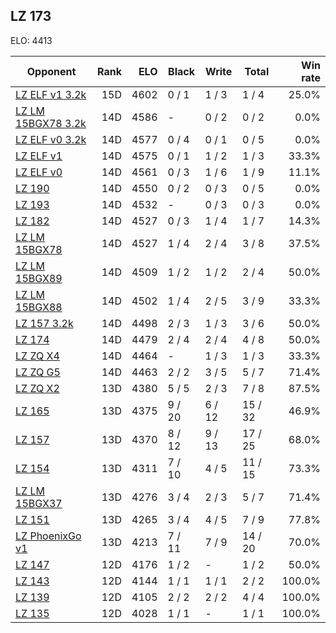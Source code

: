 ## LZ 173 ##

ELO: 4413

Opponent | Rank | ELO | Black | Write | Total | Win rate
---------|-----:|----:|-------|-------|-------|-------:
[LZ ELF v1 3.2k](LZ%20ELF%20v1%203.2k.md) | 15D | 4602 | 0 / 1 | 1 / 3 | 1 / 4 | 25.0%
[LZ LM 15BGX78 3.2k](LZ%20LM%2015BGX78%203.2k.md) | 14D | 4586 | - | 0 / 2 | 0 / 2 | 0.0%
[LZ ELF v0 3.2k](LZ%20ELF%20v0%203.2k.md) | 14D | 4577 | 0 / 4 | 0 / 1 | 0 / 5 | 0.0%
[LZ ELF v1](LZ%20ELF%20v1.md) | 14D | 4575 | 0 / 1 | 1 / 2 | 1 / 3 | 33.3%
[LZ ELF v0](LZ%20ELF%20v0.md) | 14D | 4561 | 0 / 3 | 1 / 6 | 1 / 9 | 11.1%
[LZ 190](LZ%20190.md) | 14D | 4550 | 0 / 2 | 0 / 3 | 0 / 5 | 0.0%
[LZ 193](LZ%20193.md) | 14D | 4532 | - | 0 / 3 | 0 / 3 | 0.0%
[LZ 182](LZ%20182.md) | 14D | 4527 | 0 / 3 | 1 / 4 | 1 / 7 | 14.3%
[LZ LM 15BGX78](LZ%20LM%2015BGX78.md) | 14D | 4527 | 1 / 4 | 2 / 4 | 3 / 8 | 37.5%
[LZ LM 15BGX89](LZ%20LM%2015BGX89.md) | 14D | 4509 | 1 / 2 | 1 / 2 | 2 / 4 | 50.0%
[LZ LM 15BGX88](LZ%20LM%2015BGX88.md) | 14D | 4502 | 1 / 4 | 2 / 5 | 3 / 9 | 33.3%
[LZ 157 3.2k](LZ%20157%203.2k.md) | 14D | 4498 | 2 / 3 | 1 / 3 | 3 / 6 | 50.0%
[LZ 174](LZ%20174.md) | 14D | 4479 | 2 / 4 | 2 / 4 | 4 / 8 | 50.0%
[LZ ZQ X4](LZ%20ZQ%20X4.md) | 14D | 4464 | - | 1 / 3 | 1 / 3 | 33.3%
[LZ ZQ G5](LZ%20ZQ%20G5.md) | 14D | 4463 | 2 / 2 | 3 / 5 | 5 / 7 | 71.4%
[LZ ZQ X2](LZ%20ZQ%20X2.md) | 13D | 4380 | 5 / 5 | 2 / 3 | 7 / 8 | 87.5%
[LZ 165](LZ%20165.md) | 13D | 4375 | 9 / 20 | 6 / 12 | 15 / 32 | 46.9%
[LZ 157](LZ%20157.md) | 13D | 4370 | 8 / 12 | 9 / 13 | 17 / 25 | 68.0%
[LZ 154](LZ%20154.md) | 13D | 4311 | 7 / 10 | 4 / 5 | 11 / 15 | 73.3%
[LZ LM 15BGX37](LZ%20LM%2015BGX37.md) | 13D | 4276 | 3 / 4 | 2 / 3 | 5 / 7 | 71.4%
[LZ 151](LZ%20151.md) | 13D | 4265 | 3 / 4 | 4 / 5 | 7 / 9 | 77.8%
[LZ PhoenixGo v1](LZ%20PhoenixGo%20v1.md) | 13D | 4213 | 7 / 11 | 7 / 9 | 14 / 20 | 70.0%
[LZ 147](LZ%20147.md) | 12D | 4176 | 1 / 2 | - | 1 / 2 | 50.0%
[LZ 143](LZ%20143.md) | 12D | 4144 | 1 / 1 | 1 / 1 | 2 / 2 | 100.0%
[LZ 139](LZ%20139.md) | 12D | 4105 | 2 / 2 | 2 / 2 | 4 / 4 | 100.0%
[LZ 135](LZ%20135.md) | 12D | 4028 | 1 / 1 | - | 1 / 1 | 100.0%

